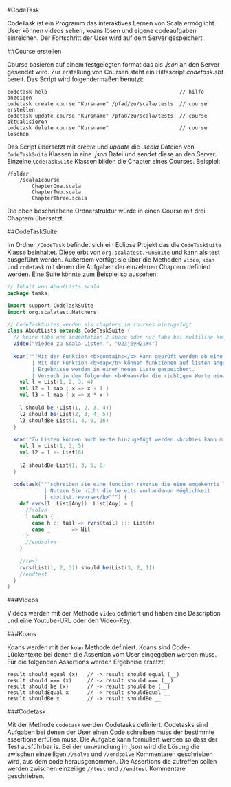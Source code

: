 #CodeTask

CodeTask ist ein Programm das interaktives Lernen von Scala ermöglicht. 
User können videos sehen, koans lösen und eigene codeaufgaben einreichen.
Der Fortschritt der User wird auf dem Server gespeichert.

##Course erstellen

Course basieren auf einem festgelegten format das als *.json* an den Server
gesendet wird. Zur erstellung von Coursen steht ein Hilfsscript *codetask.sbt* 
bereit. Das Script wird folgendermaßen benutzt:

```
codetask help                                           // hilfe anzeigen
codetask create course "Kursname" /pfad/zu/scala/tests  // course erstellen
codetask update course "Kursname" /pfad/zu/scala/tests  // course aktualisieren
codetask delete course "Kursname"                       // course löschen
```
Das Script übersetzt mit *create* und *update* die *.scala* Dateien von 
`CodeTaskSuite` Klassen in eine *.json* Datei und sendet diese an den Server.
Einzelne `CodeTaskSuite` Klassen bilden die Chapter eines Courses. Beispiel:

```
/folder
    /scala1course
        ChapterOne.scala
        ChapterTwo.scala
        ChapterThree.scala
```
Die oben beschriebene Ordnerstruktur würde in einen Course mit drei Chaptern
übersetzt.

##CodeTaskSuite

Im Ordner `/CodeTask` befindet sich ein Eclipse Projekt das die `CodeTaskSuite` 
Klasse beinhaltet. Diese erbt von `org.scalatest.FunSuite` und kann als test
ausgeführt werden. Außerdem verfügt sie über die Methoden `video`, `koan` und
`codetask` mit denen die Aufgaben der einzelenen Chaptern definiert werden.
Eine Suite könnte zum Beispiel so aussehen:

```scala
// Inhalt von AboutLists.scala
package tasks

import support.CodeTaskSuite
import org.scalatest.Matchers

// CodeTaskSuites werden als chapters in courses hinzugefügt
class AboutLists extends CodeTaskSuite {
  // keine tabs und indentation 2 space oder nur tabs bei multiline kommentaren
  video("Viedeo zu Scala-Listen.", "U23j6yH21W4")
  
  koan("""Mit der Funktion <b>contains</b> kann geprüft werden ob eine Liste ein bestimmtes Element enthält.
        | Mit der Funktion <b>map</b> können funktionen auf listen angewendet werden, die
        | Ergebnisse werden in einer neuen Liste gespeichert.
        | Versuch in dem folgenden <b>Koan</b> die richtigen Werte einzutragen""") {
    val l = List(1, 2, 3, 4)
    val l2 = l.map { x => x + 1 }
    val l3 = l.map { x => x * x }
    
    l should be (List(1, 2, 3, 4))
    l2 should be(List(2, 3, 4, 5))
    l3 shouldBe List(1, 4, 9, 16)
  }
  
  koan("Zu Listen können auch Werte hinzugefügt werden.<br>Dies kann mit <b>++</b> geschehen.") {
    val l = List(1, 3, 5)
    val l2 = l ++ List(6)
    
    l2 shouldBe List(1, 3, 5, 6)
  }
  
  codetask("""schreiben sie eine function reverse die eine umgekehrte liste zurück geben.
            | Nutzen Sie nicht die bereits vorhandenen Möglichkeit
            | <b>List.reverse</b>""") {
    def rvrs(l: List[Any]): List[Any] = {
      //solve
      l match {
        case h :: tail => rvrs(tail) ::: List(h)
        case _       => Nil
      }
      //endsolve
    }
  
    //test
    rvrs(List(1, 2, 3)) should be(List(3, 2, 1))
    //endtest
  }  
}
```
###Videos

Videos werden mit der Methode `video` definiert und haben eine Description und
eine Youtube-URL oder den Video-Key.

###Koans

Koans werden mit der `koan` Methode definiert. Koans sind Code-Lückentexte bei 
denen die Assertion vom User eingegeben werden
muss. Für die folgenden Assertions werden Ergebnise ersetzt:

```
result should equal (x)   // -> result should equal (__)
result should === (x)     // -> result should === (__)
result should be (x)      // -> result should be (__)
result shouldEqual x      // -> result shouldEqual __
result shouldBe x         // -> result shouldBe __
```

###Codetask

Mit der Methode `codetask` werden Codetasks definiert.
Codetasks sind Aufgaben bei denen der User einen Code schreiben muss der
bestimmte assertions erfüllen muss. Die Aufgabe kann formuliert werden so dass
der Test ausführbar is. Bei der umwandlung in *.json* wird die Lösung die
zwischen einzeiligen `//solve` und `//endsolve` Kommentaren geschrieben wird,
aus dem code herausgenommen. 
Die Assertions die zutreffen sollen werden zwischen einzeilige `//test` und 
`//endtest` Kommentare geschrieben.